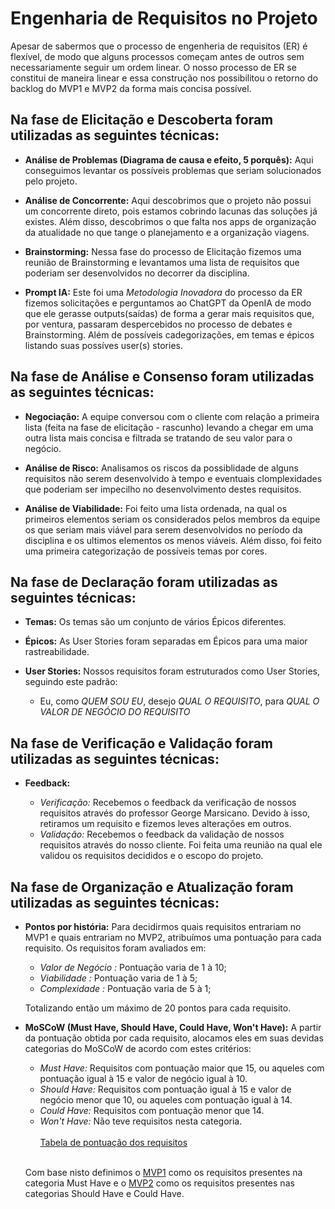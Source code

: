 # Engenharia de Requisitos no Projeto

Apesar de sabermos que o processo de engenheria de requisitos (ER) é flexível, de modo que alguns processos começam antes de outros sem necessariamente seguir um ordem linear. O nosso processo de ER se constitui de maneira linear e essa construção nos possibilitou o retorno do backlog do MVP1 e MVP2 da forma mais concisa possível.

## Na fase de Elicitação e Descoberta foram utilizadas as seguintes técnicas:

- **Análise de Problemas (Diagrama de causa e efeito, 5 porquês):**
  Aqui conseguimos levantar os possíveis problemas que seriam solucionados pelo projeto.

- **Análise de Concorrente:**
  Aqui descobrimos que o projeto não possui um concorrente direto, pois estamos cobrindo lacunas das soluções já existes. Além disso, descobrimos o que falta nos apps de organização da atualidade no que tange o planejamento e a organização viagens.

- **Brainstorming:**
  Nessa fase do processo de Elicitação fizemos uma reunião de Brainstorming e levantamos uma lista de requisitos que poderiam ser desenvolvidos no decorrer da disciplina.

- **Prompt IA:**
  Este foi uma _Metodologia Inovadora_ do processo da ER fizemos solicitações e perguntamos ao ChatGPT da OpenIA
  de modo que ele gerasse outputs(saídas) de forma a gerar mais requisitos que, por ventura, passaram despercebidos no processo de debates e Brainstorming. Além de possíveis cadegorizações, em temas e épicos listando suas possíves user(s) stories.

## Na fase de Análise e Consenso foram utilizadas as seguintes técnicas:

- **Negociação:**
  A equipe conversou com o cliente com relação a primeira lista (feita na fase de elicitação - rascunho) levando a chegar em uma outra lista mais concisa e filtrada se tratando de seu valor para o negócio.

- **Análise de Risco:**
  Analisamos os riscos da possiblidade de alguns requisitos não serem desenvolvido à tempo e eventuais clomplexidades que poderiam ser impecilho no desenvolvimento destes requisitos.

- **Análise de Viabilidade:**
  Foi feito uma lista ordenada, na qual os primeiros elementos seriam os considerados pelos membros da equipe os que seriam mais viável para serem desenvolvidos no período da disciplina e os ultimos elementos os menos viáveis. Além disso, foi feito uma primeira categorização de possíveis temas por cores.

## Na fase de Declaração foram utilizadas as seguintes técnicas:

- **Temas:**
  Os temas são um conjunto de vários Épicos diferentes.

- **Épicos:**
  As User Stories foram separadas em Épicos para uma maior rastreabilidade.

- **User Stories:**
  Nossos requisitos foram estruturados como User Stories, seguindo este padrão:
  - Eu, como _QUEM SOU EU_, desejo _QUAL O REQUISITO_, para _QUAL O VALOR DE NEGÓCIO DO REQUISITO_

## Na fase de Verificação e Validação foram utilizadas as seguintes técnicas:

- **Feedback:**

  - _Verificação:_
    Recebemos o feedback da verificação de nossos requisitos através do professor George Marsicano. Devido à isso, retiramos um requisito e fizemos leves alterações em outros.
  - _Validação:_
    Recebemos o feedback da validação de nossos requisitos através do nosso cliente. Foi feita uma reunião na qual ele validou os requisitos decididos e o escopo do projeto.

## Na fase de Organização e Atualização foram utilizadas as seguintes técnicas:

- **Pontos por história:**
  Para decidirmos quais requisitos entrariam no MVP1 e quais entrariam no MVP2, atribuímos uma pontuação para cada requisito. Os requisitos foram avaliados em:

  - _Valor de Negócio :_ Pontuação varia de 1 à 10;
  - _Viabilidade :_ Pontuação varia de 1 à 5;
  - _Complexidade :_ Pontuação varia de 5 à 1;

  Totalizando então um máximo de 20 pontos para cada requisito.

- **MoSCoW (Must Have, Should Have, Could Have, Won't Have):**
  A partir da pontuação obtida por cada requisito, alocamos eles em suas devidas categorias do MoSCoW de acordo com estes critérios:

  - _Must Have:_ Requisitos com pontuação maior que 15, ou aqueles com pontuação igual à 15 e valor de negócio igual à 10.
  - _Should Have:_ Requisitos com pontuação igual à 15 e valor de negócio menor que 10, ou aqueles com pontuação igual à 14.
  - _Could Have:_ Requisitos com pontuação menor que 14.
  - _Won't Have:_ Não teve requisitos nesta categoria.
    <br></br>
    [Tabela de pontuação dos requisitos](https://mdsreq-fga-unb.github.io/2023.1-MoViagem/documentos/pontuacao-requisitos/)<br></br>

  Com base nisto definimos o [MVP1](https://mdsreq-fga-unb.github.io/2023.1-MoViagem/documentos/mvp1/) como os requisitos presentes na categoria Must Have e o [MVP2](https://mdsreq-fga-unb.github.io/2023.1-MoViagem/documentos/mvp2/) como os requisitos presentes nas categorias Should Have e Could Have.
